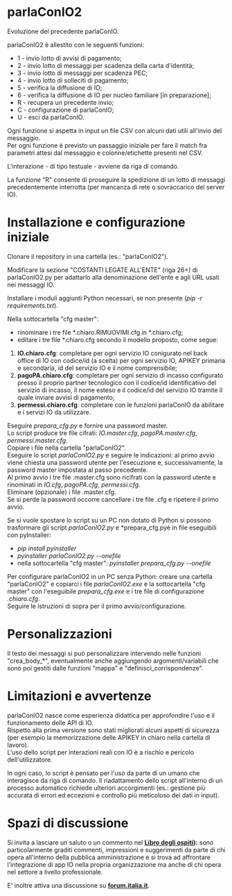 # parlaConIO2
Evoluzione del precedente parlaConIO.  

parlaConIO2 è allestito con le seguenti funzioni:
- 1 - invio lotto di avvisi di pagamento;  
- 2 - invio lotto di messaggi per scadenza della carta d'identità;  
- 3 - invio lotto di messaggi per scadenza PEC;  
- 4 - invio lotto di solleciti di pagamento;  
- 5 - verifica la diffusione di IO;  
- 6 - verifica la diffusione di IO per nucleo familiare [in preparazione];  
- R - recupera un precedente invio;  
- C - configurazione di parlaConIO;  
- U - esci da parlaConIO.  

Ogni funzione si aspetta in input un file CSV con alcuni dati utili all'invio del messaggio.  
Per ogni funzione è previsto un passaggio iniziale per fare il match fra parametri attesi dal messaggio e colonne/etichette presenti nel CSV.  

L'interazione - di tipo testuale - avviene da riga di comando.  

La funzione "R" consente di proseguire la spedizione di un lotto di messaggi precedentemente interrotta (per mancanza di rete o sovraccarico del server IO).

# Installazione e configurazione iniziale
Clonare il repository in una cartella (es.: "parlaConIO2").  

Modificare la sezione "COSTANTI LEGATE ALL'ENTE" (riga 26+) di parlaConIO2.py per adattarlo alla denominazione dell'ente e agli URL usati nei messaggi IO.  

Installare i moduli aggiunti Python necessari, se non presente (*pip -r requirements.txt*).

Nella sottocartella "cfg master":
- rinominare i tre file *.chiaro.RIMUOVIMI.cfg in *.chiaro.cfg;
- editare i tre file *.chiaro.cfg secondo il modello proposto, come segue:
 1. **IO.chiaro.cfg**: completare per ogni servizio IO conigurato nel back office di IO con codice/id (a scelta) per ogni servizio IO, APIKEY primaria e secondaria, id del servizio IO e il nome comprensibile;
 2. **pagoPA.chiaro.cfg**: completare per ogni servizio di incasso configurato presso il proprio partner tecnologico con il codice/id identificativo del servizio di incasso, il nome esteso e il codice/id del servizio IO tramite il quale inviare avvisi di pagamento;
 3. **permessi.chiaro.cfg**: completare con le funzioni parlaConIO da abilitare e i servizi IO da utilizzare.

Eseguire *prepara_cfg.py* e fornire una password master.  
Lo script produce tre file cifrati: *IO.master.cfg*, *pagoPA.master.cfg*, *permessi.master.cfg*.  
Copiare i file nella cartella "parlaConIO2".  
Eseguire lo script *parlaConIO2.py* e seguire le indicazioni: al primo avvio viene chiesta una password utente per l'esecuzione e, successivamente, la password master impostata al passo precedente.  
Al primo avvio i tre file .master.cfg sono ricifrati con la password utente e rinominati in *IO.cfg*, *pagoPA.cfg*, *permessi.cfg*.  
Eliminare (opzionale) i file .master.cfg.  
Se si perde la password occorre cancellare i tre file .cfg e ripetere il primo avvio.  

Se si vuole spostare lo script su un PC non dotato di Python si possono trasformare gli script *parlaConIO2.py* e *prepara_cfg.pyé in file eseguibili con pyInstaller:
- *pip install pyinstaller*
- *pyinstaller parlaConIO2.py --onefile*
- nella sottocartella "cfg master": *pyinstaller prepara_cfg.py --onefile*

Per configurare parlaConIO2 in un PC senza Python: creare una cartella "parlaConIO2" e copiarci i file *parlaConIO2.exe* e la sottocartella "cfg master" con l'eseguibile *prepara_cfg.exe* e i tre file di configurazione *.chiaro.cfg*.  
Seguire le istruzioni di sopra per il primo avvio/configurazione.

# Personalizzazioni
Il testo dei messaggi si può personalizzare intervendo nelle funzioni "crea_body_*", eventualmente anche aggiungendo argomenti/variabili che sono poi gestiti dalle funzioni "mappa" e "definisci_corrispondenze".

# Limitazioni e avvertenze
parlaConIO2 nasce come esperienza didattica per approfondire l'uso e il funzionamento delle API di IO.  
Rispetto alla prima versione sono stati migliorati alcuni aspetti di sicurezza (per esempio la memorizzazione delle APIKEY in chiaro nella cartella di lavoro).  
L'uso dello script per interazioni reali con IO è a rischio e pericolo dell'utilizzatore.  

In ogni caso, lo script è pensato per l'uso da parte di un umano che interagisce da riga di comando. Il riadattamento dello script all'interno di un processo automatico richiede ulteriori accorgimenti (es.: gestione più accurata di errori ed eccezioni e controllo più meticoloso dei dati in input).  

# Spazi di discussione
Si invita a lasciare un saluto o un commento nel **[Libro degli ospiti](https://github.com/ComuneDiRivoli/parlaConIO2/issues/2#issue-3284433212)):** sono particolarmente graditi commenti, impressioni e suggerimenti da parte di chi opera all'interno della pubblica amministrazione e si trova ad affrontare l'integrazione di app IO nella propria organizzazione ma anche di chi opera nel settore a livello professionale.  
 
E' inoltre attiva una discussione su **[forum.italia.it](https://forum.italia.it/t/parlaconio-uno-strumento-per-interagire-e-inviare-messaggi-su-app-io/26469)**.
